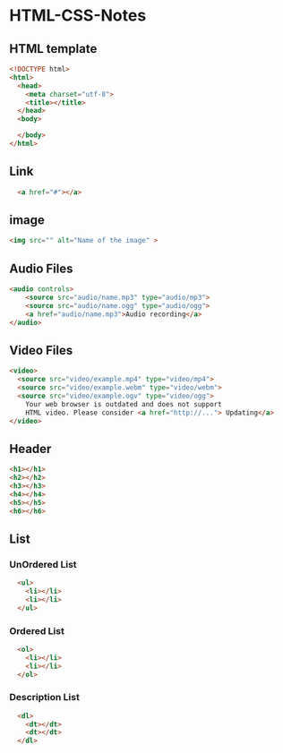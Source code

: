 # HTML-CSS-Notes


## HTML template
```HTML
<!DOCTYPE html>
<html>
  <head>
    <meta charset="utf-8">
    <title></title>
  </head>
  <body>

  </body>
</html>
```


## Link

```HTML
  <a href="#"></a>
```

## image

```HTML
<img src="" alt="Name of the image" >
```

## Audio Files
```HTML
<audio controls>
    <source src="audio/name.mp3" type="audio/mp3">
    <source src="audio/name.ogg" type="audio/ogg">
    <a href="audio/name.mp3">Audio recording</a>
</audio>
```

## Video Files
```HTML
<video>
  <source src="video/example.mp4" type="video/mp4">
  <source src="video/example.webm" type="video/webm">
  <source src="video/example.ogv" type="video/ogg">
    Your web browser is outdated and does not support
    HTML video. Please consider <a href="http://..."> Updating</a>
</video>
```

## Header
```HTML
<h1></h1>
<h2></h2>
<h3></h3>
<h4></h4>
<h5></h5>
<h6></h6>
```


## List
### UnOrdered List
```HTML
  <ul>
    <li></li>
    <li></li>
  </ul>
```
### Ordered List
```HTML
  <ol>
    <li></li>
    <li></li>
  </ol>
```

### Description List
```HTML
  <dl>
    <dt></dt>
    <dt></dt>
  </dl>
```
